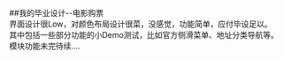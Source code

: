 ##我的毕业设计--电影购票  
界面设计很Low，对颜色布局设计很菜，没感觉，功能简单，应付毕设足以。    
其中包括一些部分功能的小Demo测试，比如官方侧滑菜单、地址分类导航等。  
模块功能未完待续....  